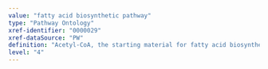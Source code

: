 ```yaml
---
value: "fatty acid biosynthetic pathway"
type: "Pathway Ontology"
xref-identifier: "0000029"
xref-dataSource: "PW"
definition: "Acetyl-CoA, the starting material for fatty acid biosynthesis, can be derived from amino acid and lipid degradation or the oxidative decarboxylation of pyruvate. Fatty acid biosynthesis involves the condensation of C2 units; it requires seven enzymatic reactions which are carried out by the multifunctional enzyme fatty acid synthase."
level: "4"
---
```

